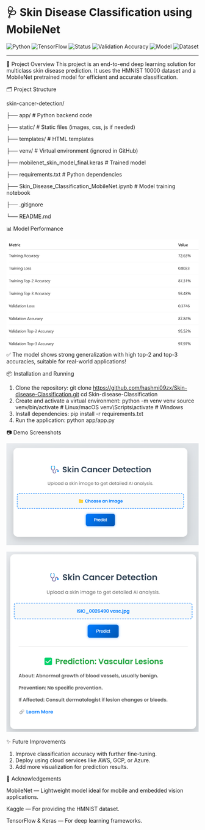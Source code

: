# 🩺 Skin Disease Classification using MobileNet

![Python](https://img.shields.io/badge/Python-3.8%2B-blue.svg)
![TensorFlow](https://img.shields.io/badge/TensorFlow-2.0%2B-orange.svg)
![Status](https://img.shields.io/badge/Status-Completed-brightgreen.svg)
![Validation Accuracy](https://img.shields.io/badge/Validation_Accuracy-87.84%25-brightgreen)
![Model](https://img.shields.io/badge/Model-MobileNet-blueviolet)
![Dataset](https://img.shields.io/badge/Dataset-HMNIST_10000-lightgrey)

---


🚀 Project Overview
This project is an end-to-end deep learning solution for multiclass skin disease prediction.
It uses the HMNIST 10000 dataset and a MobileNet pretrained model for efficient and accurate classification.



🗂️ Project Structure

skin-cancer-detection/

├── app/                   # Python backend code

├── static/                 # Static files (images, css, js if needed)

├── templates/              # HTML templates

├── venv/                   # Virtual environment (ignored in GitHub)

├── mobilenet_skin_model_final.keras  # Trained model

├── requirements.txt        # Python dependencies

├── Skin_Disease_Classification_MobileNet.ipynb  # Model training notebook

├── .gitignore

└── README.md




📊 Model Performance

![Model Evaluation](static\images\model_evaluation_table.png)
✅ The model shows strong generalization with high top-2 and top-3 accuracies, suitable for real-world applications!


📦 Installation and Running
1. Clone the repository:
    git clone https://github.com/hashmi09zx/Skin-disease-Classification.git
cd Skin-disease-Classification
2. Create and activate a virtual environment:
    python -m venv venv
    source venv/bin/activate  # Linux/macOS
    venv\Scripts\activate     # Windows
3. Install dependencies:
    pip install -r requirements.txt
4. Run the application:
    python app/app.py


📷 Demo Screenshots

![Demo Image](static\images\demo.png)

![Prediction Image](static\images\image.png)


✨ Future Improvements
1. Improve classification accuracy with further fine-tuning.
2. Deploy using cloud services like AWS, GCP, or Azure.
3. Add more visualization for prediction results.



🙌 Acknowledgements

MobileNet — Lightweight model ideal for mobile and embedded vision applications.

Kaggle — For providing the HMNIST dataset.

TensorFlow & Keras — For deep learning frameworks.

